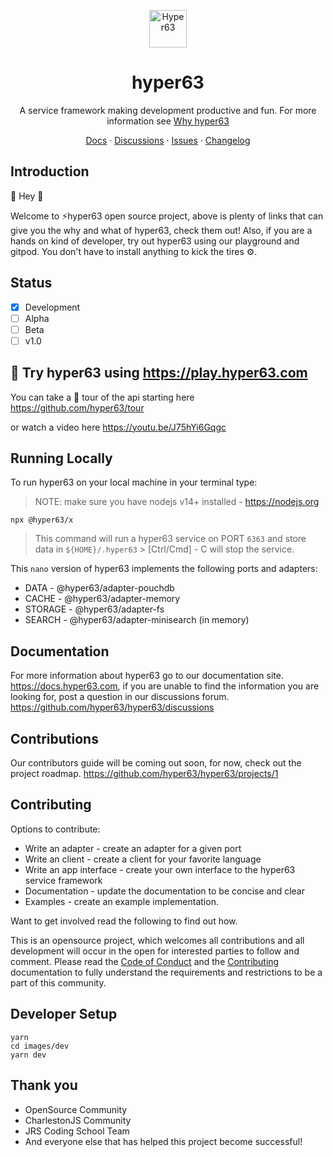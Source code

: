 <p align="center">
  <a href="https://www.hyper63.com">
    <img alt="Hyper63" src="hyper63-logo.png" width="60" />
  </a>
</p>

<h1 align="center">
  hyper63
</h1>

<p align="center">
  A service framework making development productive and fun.
  For more information see <a href="https://youtu.be/i-QLw7VCCMw">Why hyper63</a>
</p>

<p align="center">
  <a href="https://api-docs.hyper63.com">Docs</a>
  <span> · </span>
  <a href="https://github.com/hyper63/hyper63/discussions">Discussions</a>
  <span> · </span>
  <a href="https://github.com/hyper63/hyper63/issues">Issues</a>
  <span> · </span>
  <a href="https://docs.hyper63.com/changelog">Changelog</a>
</p>

## Introduction

👋 Hey 👋

Welcome to ⚡hyper63 open source project, above is plenty of links that can give you the why and what of hyper63, check them out! Also, if you are a hands on kind of developer, try out hyper63 using our playground and gitpod. You don't have to install anything to kick the tires ⚙️. 

## Status
- [x] Development
- [ ] Alpha
- [ ] Beta
- [ ] v1.0

## 🧪 Try hyper63 using https://play.hyper63.com

You can take a 🎫 tour of the api starting here https://github.com/hyper63/tour

or watch a video here https://youtu.be/J75hYi6Gqgc

## Running Locally 

To run hyper63 on your local machine in your terminal type:

> NOTE: make sure you have nodejs v14+ installed - https://nodejs.org

```
npx @hyper63/x
```

> This command will run a hyper63 service on PORT `6363` and store data in `${HOME}/.hyper63` > [Ctrl/Cmd] - C will stop the service.

This `nano` version of hyper63 implements the following ports and adapters:

- DATA - @hyper63/adapter-pouchdb
- CACHE - @hyper63/adapter-memory
- STORAGE - @hyper63/adapter-fs
- SEARCH - @hyper63/adapter-minisearch (in memory)

## Documentation

For more information about hyper63 go to our documentation site. https://docs.hyper63.com, if you are unable to find the information you are looking for, post a question in our discussions forum. https://github.com/hyper63/hyper63/discussions

## Contributions

Our contributors guide will be coming out soon, for now, check out the project roadmap. https://github.com/hyper63/hyper63/projects/1

## Contributing

Options to contribute:

- Write an adapter - create an adapter for a given port
- Write an client - create a client for your favorite language
- Write an app interface - create your own interface to the hyper63 service framework
- Documentation - update the documentation to be concise and clear
- Examples - create an example implementation.

Want to get involved read the following to find out how.

This is an opensource project, which welcomes all contributions and all development will occur in the open for interested parties to follow and comment. Please read the [Code of Conduct](CODE_OF_CONDUCT.md) and the [Contributing](contributing.md) documentation to fully understand the requirements and restrictions to be a part of this community.

## Developer Setup 

```
yarn
cd images/dev
yarn dev
```

## Thank you

* OpenSource Community
* CharlestonJS Community
* JRS Coding School Team
* And everyone else that has helped this project become successful!


